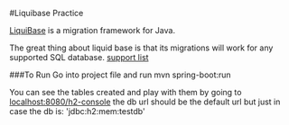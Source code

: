 #Liquibase Practice

[LiquiBase](http://www.liquibase.org/index.html) is a migration framework for Java.

The great thing about liquid base is that its migrations will work for any supported SQL database. [support list](http://www.liquibase.org/databases.html)

###To Run
Go into project file and run mvn spring-boot:run

You can see the tables created and play with them by going to <localhost:8080/h2-console> the db url should be the default url but just in case the db is: 'jdbc:h2:mem:testdb'